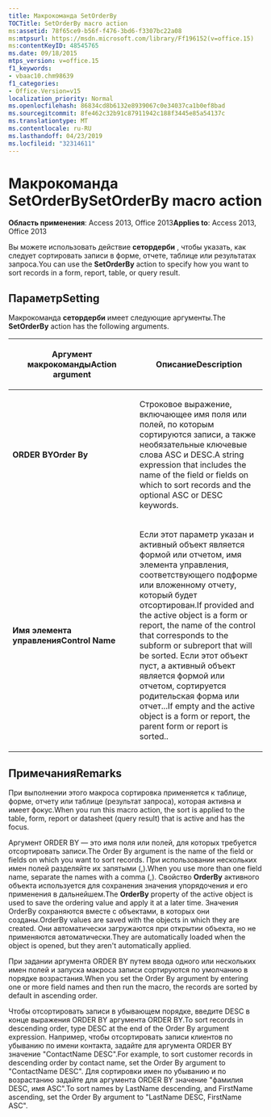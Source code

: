 ```yaml
---
title: Макрокоманда SetOrderBy
TOCTitle: SetOrderBy macro action
ms:assetid: 78f65ce9-b56f-f476-3bd6-f3307bc22a08
ms:mtpsurl: https://msdn.microsoft.com/library/Ff196152(v=office.15)
ms:contentKeyID: 48545765
ms.date: 09/18/2015
mtps_version: v=office.15
f1_keywords:
- vbaac10.chm98639
f1_categories:
- Office.Version=v15
localization_priority: Normal
ms.openlocfilehash: 86834cd8b6132e8939067c0e34037ca1b0ef8bad
ms.sourcegitcommit: 8fe462c32b91c87911942c188f3445e85a54137c
ms.translationtype: MT
ms.contentlocale: ru-RU
ms.lasthandoff: 04/23/2019
ms.locfileid: "32314611"
---
```

# <a name="setorderby-macro-action"></a><span data-ttu-id="f48b3-102">Макрокоманда SetOrderBy</span><span class="sxs-lookup"><span data-stu-id="f48b3-102">SetOrderBy macro action</span></span>


<span data-ttu-id="f48b3-103">**Область применения**: Access 2013, Office 2013</span><span class="sxs-lookup"><span data-stu-id="f48b3-103">**Applies to**: Access 2013, Office 2013</span></span>

<span data-ttu-id="f48b3-104">Вы можете использовать действие **сетордерби** , чтобы указать, как следует сортировать записи в форме, отчете, таблице или результатах запроса.</span><span class="sxs-lookup"><span data-stu-id="f48b3-104">You can use the **SetOrderBy** action to specify how you want to sort records in a form, report, table, or query result.</span></span>

## <a name="setting"></a><span data-ttu-id="f48b3-105">Параметр</span><span class="sxs-lookup"><span data-stu-id="f48b3-105">Setting</span></span>

<span data-ttu-id="f48b3-106">Макрокоманда **сетордерби** имеет следующие аргументы.</span><span class="sxs-lookup"><span data-stu-id="f48b3-106">The **SetOrderBy** action has the following arguments.</span></span>

<table>
<colgroup>
<col style="width: 50%" />
<col style="width: 50%" />
</colgroup>
<thead>
<tr class="header">
<th><p><span data-ttu-id="f48b3-107">Аргумент макрокоманды</span><span class="sxs-lookup"><span data-stu-id="f48b3-107">Action argument</span></span></p></th>
<th><p><span data-ttu-id="f48b3-108">Описание</span><span class="sxs-lookup"><span data-stu-id="f48b3-108">Description</span></span></p></th>
</tr>
</thead>
<tbody>
<tr class="odd">
<td><p><span data-ttu-id="f48b3-109"><strong>ORDER BY</strong></span><span class="sxs-lookup"><span data-stu-id="f48b3-109"><strong>Order By</strong></span></span></p></td>
<td><p><span data-ttu-id="f48b3-110">Строковое выражение, включающее имя поля или полей, по которым сортируются записи, а также необязательные ключевые слова ASC и DESC.</span><span class="sxs-lookup"><span data-stu-id="f48b3-110">A string expression that includes the name of the field or fields on which to sort records and the optional ASC or DESC keywords.</span></span></p></td>
</tr>
<tr class="even">
<td><p><span data-ttu-id="f48b3-111"><strong>Имя элемента управления</strong></span><span class="sxs-lookup"><span data-stu-id="f48b3-111"><strong>Control Name</strong></span></span></p></td>
<td><p><span data-ttu-id="f48b3-112">Если этот параметр указан и активный объект является формой или отчетом, имя элемента управления, соответствующего подформе или вложенному отчету, который будет отсортирован.</span><span class="sxs-lookup"><span data-stu-id="f48b3-112">If provided and the active object is a form or report, the name of the control that corresponds to the subform or subreport that will be sorted.</span></span> <span data-ttu-id="f48b3-113">Если этот объект пуст, а активный объект является формой или отчетом, сортируется родительская форма или отчет...</span><span class="sxs-lookup"><span data-stu-id="f48b3-113">If empty and the active object is a form or report, the parent form or report is sorted..</span></span></p></td>
</tr>
</tbody>
</table>


## <a name="remarks"></a><span data-ttu-id="f48b3-114">Примечания</span><span class="sxs-lookup"><span data-stu-id="f48b3-114">Remarks</span></span>

<span data-ttu-id="f48b3-115">При выполнении этого макроса сортировка применяется к таблице, форме, отчету или таблице (результат запроса), которая активна и имеет фокус.</span><span class="sxs-lookup"><span data-stu-id="f48b3-115">When you run this macro action, the sort is applied to the table, form, report or datasheet (query result) that is active and has the focus.</span></span>

<span data-ttu-id="f48b3-116">Аргумент ORDER BY — это имя поля или полей, для которых требуется отсортировать записи.</span><span class="sxs-lookup"><span data-stu-id="f48b3-116">The Order By argument is the name of the field or fields on which you want to sort records.</span></span> <span data-ttu-id="f48b3-117">При использовании нескольких имен полей разделяйте их запятыми (,).</span><span class="sxs-lookup"><span data-stu-id="f48b3-117">When you use more than one field name, separate the names with a comma (,).</span></span> <span data-ttu-id="f48b3-118">Свойство **OrderBy** активного объекта используется для сохранения значения упорядочения и его применения в дальнейшем.</span><span class="sxs-lookup"><span data-stu-id="f48b3-118">The **OrderBy** property of the active object is used to save the ordering value and apply it at a later time.</span></span> <span data-ttu-id="f48b3-119">Значения OrderBy сохраняются вместе с объектами, в которых они созданы.</span><span class="sxs-lookup"><span data-stu-id="f48b3-119">OrderBy values are saved with the objects in which they are created.</span></span> <span data-ttu-id="f48b3-120">Они автоматически загружаются при открытии объекта, но не применяются автоматически.</span><span class="sxs-lookup"><span data-stu-id="f48b3-120">They are automatically loaded when the object is opened, but they aren't automatically applied.</span></span>

<span data-ttu-id="f48b3-121">При задании аргумента ORDER BY путем ввода одного или нескольких имен полей и запуска макроса записи сортируются по умолчанию в порядке возрастания.</span><span class="sxs-lookup"><span data-stu-id="f48b3-121">When you set the Order By argument by entering one or more field names and then run the macro, the records are sorted by default in ascending order.</span></span>

<span data-ttu-id="f48b3-122">Чтобы отсортировать записи в убывающем порядке, введите DESC в конце выражения ORDER BY аргумента ORDER BY.</span><span class="sxs-lookup"><span data-stu-id="f48b3-122">To sort records in descending order, type DESC at the end of the Order By argument expression.</span></span> <span data-ttu-id="f48b3-123">Например, чтобы отсортировать записи клиентов по убыванию по имени контакта, задайте для аргумента ORDER BY значение "ContactName DESC".</span><span class="sxs-lookup"><span data-stu-id="f48b3-123">For example, to sort customer records in descending order by contact name, set the Order By argument to "ContactName DESC".</span></span> <span data-ttu-id="f48b3-124">Для сортировки имен по убыванию и по возрастанию задайте для аргумента ORDER BY значение "фамилия DESC, имя ASC".</span><span class="sxs-lookup"><span data-stu-id="f48b3-124">To sort names by LastName descending, and FirstName ascending, set the Order By argument to "LastName DESC, FirstName ASC".</span></span>

